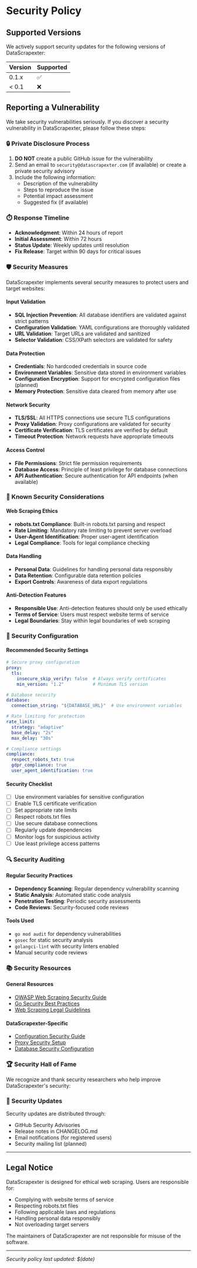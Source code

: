 # Security Policy

## Supported Versions

We actively support security updates for the following versions of DataScrapexter:

| Version | Supported          |
| ------- | ------------------ |
| 0.1.x   | :white_check_mark: |
| < 0.1   | :x:                |

## Reporting a Vulnerability

We take security vulnerabilities seriously. If you discover a security vulnerability in DataScrapexter, please follow these steps:

### 🔒 Private Disclosure Process

1. **DO NOT** create a public GitHub issue for the vulnerability
2. Send an email to `security@datascrapexter.com` (if available) or create a private security advisory
3. Include the following information:
   - Description of the vulnerability
   - Steps to reproduce the issue
   - Potential impact assessment
   - Suggested fix (if available)

### ⏱️ Response Timeline

- **Acknowledgment**: Within 24 hours of report
- **Initial Assessment**: Within 72 hours
- **Status Update**: Weekly updates until resolution
- **Fix Release**: Target within 90 days for critical issues

### 🛡️ Security Measures

DataScrapexter implements several security measures to protect users and target websites:

#### Input Validation
- **SQL Injection Prevention**: All database identifiers are validated against strict patterns
- **Configuration Validation**: YAML configurations are thoroughly validated
- **URL Validation**: Target URLs are validated and sanitized
- **Selector Validation**: CSS/XPath selectors are validated for safety

#### Data Protection
- **Credentials**: No hardcoded credentials in source code
- **Environment Variables**: Sensitive data stored in environment variables
- **Configuration Encryption**: Support for encrypted configuration files (planned)
- **Memory Protection**: Sensitive data cleared from memory after use

#### Network Security
- **TLS/SSL**: All HTTPS connections use secure TLS configurations
- **Proxy Validation**: Proxy configurations are validated for security
- **Certificate Verification**: TLS certificates are verified by default
- **Timeout Protection**: Network requests have appropriate timeouts

#### Access Control
- **File Permissions**: Strict file permission requirements
- **Database Access**: Principle of least privilege for database connections
- **API Authentication**: Secure authentication for API endpoints (when available)

### 🚨 Known Security Considerations

#### Web Scraping Ethics
- **robots.txt Compliance**: Built-in robots.txt parsing and respect
- **Rate Limiting**: Mandatory rate limiting to prevent server overload
- **User-Agent Identification**: Proper user-agent identification
- **Legal Compliance**: Tools for legal compliance checking

#### Data Handling
- **Personal Data**: Guidelines for handling personal data responsibly
- **Data Retention**: Configurable data retention policies
- **Export Controls**: Awareness of data export regulations

#### Anti-Detection Features
- **Responsible Use**: Anti-detection features should only be used ethically
- **Terms of Service**: Users must respect website terms of service
- **Legal Boundaries**: Stay within legal boundaries of web scraping

### 🔧 Security Configuration

#### Recommended Security Settings

```yaml
# Secure proxy configuration
proxy:
  tls:
    insecure_skip_verify: false  # Always verify certificates
    min_version: "1.2"           # Minimum TLS version

# Database security
database:
  connection_string: "${DATABASE_URL}"  # Use environment variables

# Rate limiting for protection
rate_limit:
  strategy: "adaptive"
  base_delay: "2s"
  max_delay: "30s"

# Compliance settings
compliance:
  respect_robots_txt: true
  gdpr_compliance: true
  user_agent_identification: true
```

#### Security Checklist

- [ ] Use environment variables for sensitive configuration
- [ ] Enable TLS certificate verification
- [ ] Set appropriate rate limits
- [ ] Respect robots.txt files
- [ ] Use secure database connections
- [ ] Regularly update dependencies
- [ ] Monitor logs for suspicious activity
- [ ] Use least privilege access patterns

### 🔍 Security Auditing

#### Regular Security Practices
- **Dependency Scanning**: Regular dependency vulnerability scanning
- **Static Analysis**: Automated static code analysis
- **Penetration Testing**: Periodic security assessments
- **Code Reviews**: Security-focused code reviews

#### Tools Used
- `go mod audit` for dependency vulnerabilities
- `gosec` for static security analysis
- `golangci-lint` with security linters enabled
- Manual security code reviews

### 📚 Security Resources

#### General Resources
- [OWASP Web Scraping Security Guide](https://owasp.org/)
- [Go Security Best Practices](https://golang.org/doc/security/)
- [Web Scraping Legal Guidelines](https://blog.apify.com/is-web-scraping-legal/)

#### DataScrapexter-Specific
- [Configuration Security Guide](docs/configuration.md#security)
- [Proxy Security Setup](docs/development-tools-configuration-guide.md)
- [Database Security Configuration](docs/api.md#database-security)

### 🏆 Security Hall of Fame

We recognize and thank security researchers who help improve DataScrapexter's security:

<!-- Future security contributors will be listed here -->

### 📝 Security Updates

Security updates are distributed through:
- GitHub Security Advisories
- Release notes in CHANGELOG.md
- Email notifications (for registered users)
- Security mailing list (planned)

---

## Legal Notice

DataScrapexter is designed for ethical web scraping. Users are responsible for:
- Complying with website terms of service
- Respecting robots.txt files
- Following applicable laws and regulations
- Handling personal data responsibly
- Not overloading target servers

The maintainers of DataScrapexter are not responsible for misuse of the software.

---

*Security policy last updated: $(date)*